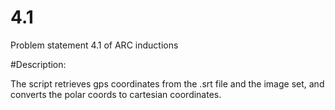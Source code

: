 # 4.1
Problem statement 4.1 of ARC inductions

#Description:

The script retrieves gps coordinates from the .srt file and the image set, and converts the polar coords to cartesian coordinates.
